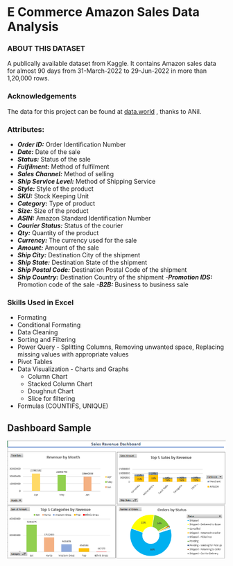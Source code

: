 # E Commerce Amazon Sales Data Analysis

### ABOUT THIS DATASET



A publically available dataset from Kaggle. It contains Amazon sales data for almost 90 days from 31-March-2022 to 29-Jun-2022 in more than 1,20,000 rows. 

### Acknowledgements
The data for this project can be found at [data.world](https://data.world/anilsharma87) , thanks to ANil.

### Attributes: ###

- ***Order ID:*** Order Identification Number
- ***Date:*** Date of the sale
- ***Status:*** Status of the sale
- ***Fulfilment:*** Method of fulfilment
- ***Sales Channel:*** Method of selling
- ***Ship Service Level:*** Method of Shipping Service
- ***Style:*** Style of the product
- ***SKU:*** Stock Keeping Unit
- ***Category:*** Type of product
- ***Size:*** Size of the product
- ***ASIN:*** Amazon Standard Identification Number
- ***Courier Status:*** Status of the courier
- ***Qty:*** Quantity of the product
- ***Currency:*** The currency used for the sale
- ***Amount:*** Amount of the sale
- ***Ship City:*** Destination City of the shipment
- ***Ship State:*** Destination State of the shipment
- ***Ship Postal Code:*** Destination Postal Code of the shipment
- ***Ship Country:*** Destination Country of the shipment
-***Promotion IDS:*** Promotion code of the sale
-***B2B:*** Business to business sale

### Skills Used in Excel
- Formating
- Conditional Formating
- Data Cleaning
- Sorting and Filtering
- Power Query - Splitting Columns, Removing unwanted space, Replacing missing values with appropriate values
- Pivot Tables 
- Data Visualization - Charts and Graphs
  - Column Chart
  - Stacked Column Chart
  - Doughnut Chart
  - Slice for filtering
- Formulas (COUNTIFS, UNIQUE)

## Dashboard Sample
<img src="Images/Amazon Sales Dashboard.png">
